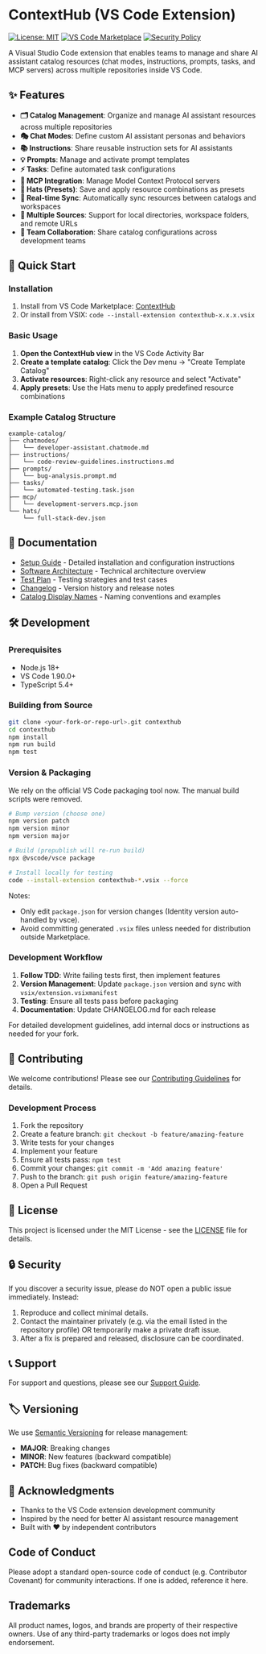 # ContextHub (VS Code Extension)

<!-- Optional CI badge (update with your repository if/when CI is set up) -->
[![License: MIT](https://img.shields.io/badge/License-MIT-yellow.svg)](https://opensource.org/licenses/MIT)
[![VS Code Marketplace](https://img.shields.io/visual-studio-marketplace/v/jonathan-nafta.contexthub)](https://marketplace.visualstudio.com/items?itemName=jonathan-nafta.contexthub)
[![Security Policy](https://img.shields.io/badge/Security-Policy-blue.svg)](./SECURITY.md)

A Visual Studio Code extension that enables teams to manage and share AI assistant catalog resources (chat modes, instructions, prompts, tasks, and MCP servers) across multiple repositories inside VS Code.

## ✨ Features

- **🗂️ Catalog Management**: Organize and manage AI assistant resources across multiple repositories
- **🎭 Chat Modes**: Define custom AI assistant personas and behaviors
- **📚 Instructions**: Share reusable instruction sets for AI assistants
- **💡 Prompts**: Manage and activate prompt templates
- **⚡ Tasks**: Define automated task configurations
- **🔧 MCP Integration**: Manage Model Context Protocol servers
- **🎩 Hats (Presets)**: Save and apply resource combinations as presets
- **🔄 Real-time Sync**: Automatically sync resources between catalogs and workspaces
- **🎯 Multiple Sources**: Support for local directories, workspace folders, and remote URLs
- **🚀 Team Collaboration**: Share catalog configurations across development teams

## 🚀 Quick Start

### Installation

1. Install from VS Code Marketplace: [ContextHub](https://marketplace.visualstudio.com/items?itemName=jonathan-nafta.contexthub)
2. Or install from VSIX: `code --install-extension contexthub-x.x.x.vsix`

### Basic Usage

1. **Open the ContextHub view** in the VS Code Activity Bar
2. **Create a template catalog**: Click the Dev menu → "Create Template Catalog"
3. **Activate resources**: Right-click any resource and select "Activate"
4. **Apply presets**: Use the Hats menu to apply predefined resource combinations

### Example Catalog Structure

```
example-catalog/
├── chatmodes/
│   └── developer-assistant.chatmode.md
├── instructions/
│   └── code-review-guidelines.instructions.md
├── prompts/
│   └── bug-analysis.prompt.md
├── tasks/
│   └── automated-testing.task.json
├── mcp/
│   └── development-servers.mcp.json
└── hats/
    └── full-stack-dev.json
```

## 📖 Documentation

- [Setup Guide](./SETUP_GUIDE.md) - Detailed installation and configuration instructions
- [Software Architecture](./SOFTWARE_ARCHITECTURE_SPECIFICATION.md) - Technical architecture overview
- [Test Plan](./TESTPLAN.md) - Testing strategies and test cases
- [Changelog](./CHANGELOG.md) - Version history and release notes
- [Catalog Display Names](./CATALOG_DISPLAY_NAMES_EXAMPLE.md) - Naming conventions and examples

## 🛠️ Development

### Prerequisites
- Node.js 18+
- VS Code 1.90.0+
- TypeScript 5.4+

### Building from Source
```bash
git clone <your-fork-or-repo-url>.git contexthub
cd contexthub
npm install
npm run build
npm test
```

### Version & Packaging
We rely on the official VS Code packaging tool now. The manual build scripts were removed.

```bash
# Bump version (choose one)
npm version patch
npm version minor
npm version major

# Build (prepublish will re-run build)
npx @vscode/vsce package

# Install locally for testing
code --install-extension contexthub-*.vsix --force
```

Notes:
- Only edit `package.json` for version changes (Identity version auto-handled by vsce).
- Avoid committing generated `.vsix` files unless needed for distribution outside Marketplace.

### Development Workflow

1. **Follow TDD**: Write failing tests first, then implement features
2. **Version Management**: Update `package.json` version and sync with `vsix/extension.vsixmanifest`
3. **Testing**: Ensure all tests pass before packaging
4. **Documentation**: Update CHANGELOG.md for each release

For detailed development guidelines, add internal docs or instructions as needed for your fork.

## 🤝 Contributing

We welcome contributions! Please see our [Contributing Guidelines](./CONTRIBUTING.md) for details.

### Development Process

1. Fork the repository
2. Create a feature branch: `git checkout -b feature/amazing-feature`
3. Write tests for your changes
4. Implement your feature
5. Ensure all tests pass: `npm test`
6. Commit your changes: `git commit -m 'Add amazing feature'`
7. Push to the branch: `git push origin feature/amazing-feature`
8. Open a Pull Request

## 📄 License

This project is licensed under the MIT License - see the [LICENSE](LICENSE) file for details.

## 🔒 Security

If you discover a security issue, please do NOT open a public issue immediately. Instead:
1. Reproduce and collect minimal details.
2. Contact the maintainer privately (e.g. via the email listed in the repository profile) OR temporarily make a private draft issue.
3. After a fix is prepared and released, disclosure can be coordinated.

## 📞 Support

For support and questions, please see our [Support Guide](SUPPORT.md).

## 🏷️ Versioning

We use [Semantic Versioning](https://semver.org/) for release management:
- **MAJOR**: Breaking changes
- **MINOR**: New features (backward compatible)
- **PATCH**: Bug fixes (backward compatible)

## 🙏 Acknowledgments

- Thanks to the VS Code extension development community
- Inspired by the need for better AI assistant resource management
- Built with ❤️ by independent contributors

## Code of Conduct

Please adopt a standard open-source code of conduct (e.g. Contributor Covenant) for community interactions. If one is added, reference it here.

## Trademarks

All product names, logos, and brands are property of their respective owners. Use of any third-party trademarks or logos does not imply endorsement.

